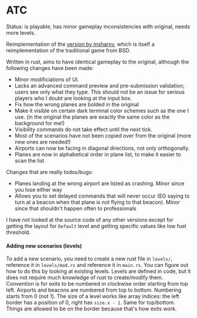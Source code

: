 # ATC

Status: is playable, has minor gameplay inconsistencies with original, needs more levels.

Reimplementation of the [version by msharov](https://github.com/msharov/bsd-games), which is itself a reimplementation of the traditional game from BSD.

Written in rust, aims to have identical gameplay to the original, although the following changes have been made:
- Minor modificiations of UI.
- Lacks an advanced command preview and pre-submission validation; users see only what they type. This should not be an issue for serious players who I doubt are looking at the input box. 
- Fix how the wrong planes are bolded in the original
- Make it visible on certain dark terminal color schemes such as the one I use. (in the original the planes are exactly the same color as the background for me!)
- Visibility commands do not take effect until the next tick.
- Most of the scenarios have not been copied over from the original (more new ones are needed!)
- Airports can now be facing in diagonal directions, not only orthogonally.
- Planes are now in alphabetical order in plane list, to make it easier to scan the list

Changes that are really todos/bugs:
- Planes landing at the wrong airport are listed as crashing. Minor since you lose either way
- Allows you to set delayed commands that will never occur (EG saying to turn at a beacon when that plane is not flying to that beacon). Minor since that shouldn't happen often to professionals

I have not looked at the source code of any other versions except for getting the layout for `Default` level and getting specific values like low fuel threshold.

#### Adding new scenarios (levels)
To add a new scenario, you need to create a new rust file in `levels/`, reference it in `levels/mod.rs` and reference it in `main.rs`. You can figure out how to do this by looking at existing levels. Levels are defined in code, but it does not require much knowledge of rust to create/modify them. Convention is for exits to be numbered in clockwise order starting from top left. Airports and beacons are numbered from top to bottom. Numbering starts from 0 (not 1). The size of a level works like array indices: the left border has a position of 0, right has `size.x - 1`. Same for top/bottom. Things are allowed to be on the border because that's how exits work.
